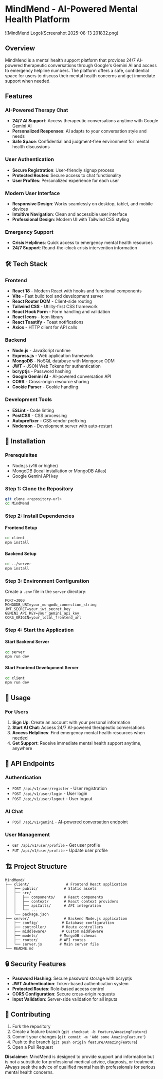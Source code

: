 # MindMend - AI-Powered Mental Health Platform

![MindMend Logo](Screenshot 2025-08-13 201832.png)

##  Overview

MindMend is a mental health support platform that provides 24/7 AI-powered therapeutic conversations through Google's Gemini AI and access to emergency helpline numbers. The platform offers a safe, confidential space for users to discuss their mental health concerns and get immediate support when needed.

##  Features

###  AI-Powered Therapy Chat
- **24/7 AI Support**: Access therapeutic conversations anytime with Google Gemini AI
- **Personalized Responses**: AI adapts to your conversation style and needs
- **Safe Space**: Confidential and judgment-free environment for mental health discussions



###  User Authentication
- **Secure Registration**: User-friendly signup process
- **Protected Routes**: Secure access to chat functionality
- **User Profiles**: Personalized experience for each user

###  Modern User Interface
- **Responsive Design**: Works seamlessly on desktop, tablet, and mobile devices
- **Intuitive Navigation**: Clean and accessible user interface
- **Professional Design**: Modern UI with Tailwind CSS styling

###  Emergency Support
- **Crisis Helplines**: Quick access to emergency mental health resources
- **24/7 Support**: Round-the-clock crisis intervention information

## 🛠️ Tech Stack

### Frontend
- **React 18** - Modern React with hooks and functional components
- **Vite** - Fast build tool and development server
- **React Router DOM** - Client-side routing
- **Tailwind CSS** - Utility-first CSS framework
- **React Hook Form** - Form handling and validation
- **React Icons** - Icon library
- **React Toastify** - Toast notifications
- **Axios** - HTTP client for API calls

### Backend
- **Node.js** - JavaScript runtime
- **Express.js** - Web application framework
- **MongoDB** - NoSQL database with Mongoose ODM
- **JWT** - JSON Web Tokens for authentication
- **bcryptjs** - Password hashing
- **Google Gemini AI** - AI-powered conversation API
- **CORS** - Cross-origin resource sharing
- **Cookie Parser** - Cookie handling

### Development Tools
- **ESLint** - Code linting
- **PostCSS** - CSS processing
- **Autoprefixer** - CSS vendor prefixing
- **Nodemon** - Development server with auto-restart

## 🚀 Installation

### Prerequisites
- Node.js (v16 or higher)
- MongoDB (local installation or MongoDB Atlas)
- Google Gemini API key

### Step 1: Clone the Repository
```bash
git clone <repository-url>
cd MindMend
```

### Step 2: Install Dependencies

#### Frontend Setup
```bash
cd client
npm install
```

#### Backend Setup
```bash
cd ../server
npm install
```

### Step 3: Environment Configuration

Create a `.env` file in the `server` directory:
```env
PORT=3000
MONGODB_URI=your_mongodb_connection_string
JWT_SECRET=your_jwt_secret_key
GEMINI_API_KEY=your_gemini_api_key
CORS_ORIGIN=your_local_frontend_url
```

### Step 4: Start the Application

#### Start Backend Server
```bash
cd server
npm run dev
```

#### Start Frontend Development Server
```bash
cd client
npm run dev
```

## 📖 Usage

### For Users
1. **Sign Up**: Create an account with your personal information
2. **Start AI Chat**: Access 24/7 AI-powered therapeutic conversations
3. **Access Helplines**: Find emergency mental health resources when needed
4. **Get Support**: Receive immediate mental health support anytime, anywhere

## 🔧 API Endpoints

### Authentication
- `POST /api/v1/user/register` - User registration
- `POST /api/v1/user/login` - User login
- `POST /api/v1/user/logout` - User logout

### AI Chat
- `POST /api/v1/gemini` - AI-powered conversation endpoint

### User Management
- `GET /api/v1/user/profile` - Get user profile
- `PUT /api/v1/user/profile` - Update user profile

## 🏗️ Project Structure

```
MindMend/
├── client/                 # Frontend React application
│   ├── public/            # Static assets
│   ├── src/
│   │   ├── components/    # React components
│   │   ├── context/       # React context providers
│   │   ├── apiCalls/      # API integration
│   │   └── ...
│   └── package.json
├── server/                # Backend Node.js application
│   ├── config/           # Database configuration
│   ├── controller/       # Route controllers
│   ├── middleware/       # Custom middleware
│   ├── models/          # MongoDB schemas
│   ├── router/          # API routes
│   └── server.js        # Main server file
└── README.md
```

## 🔒 Security Features

- **Password Hashing**: Secure password storage with bcryptjs
- **JWT Authentication**: Token-based authentication system
- **Protected Routes**: Role-based access control
- **CORS Configuration**: Secure cross-origin requests
- **Input Validation**: Server-side validation for all inputs


## 🤝 Contributing

1. Fork the repository
2. Create a feature branch (`git checkout -b feature/AmazingFeature`)
3. Commit your changes (`git commit -m 'Add some AmazingFeature'`)
4. Push to the branch (`git push origin feature/AmazingFeature`)
5. Open a Pull Request


**Disclaimer**: MindMend is designed to provide support and information but is not a substitute for professional medical advice, diagnosis, or treatment. Always seek the advice of qualified mental health professionals for serious mental health concerns.

